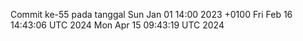 Commit ke-55 pada tanggal Sun Jan 01 14:00 2023 +0100
Fri Feb 16 14:43:06 UTC 2024
Mon Apr 15 09:43:19 UTC 2024
